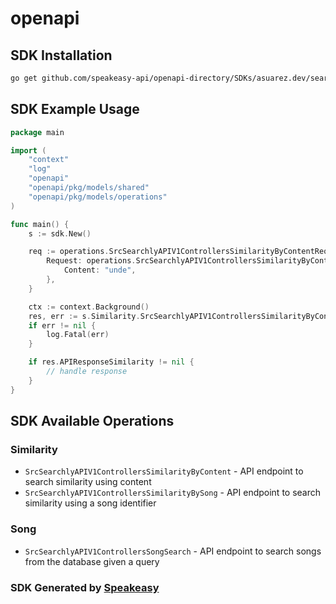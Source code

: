 # openapi

<!-- Start SDK Installation -->
## SDK Installation

```bash
go get github.com/speakeasy-api/openapi-directory/SDKs/asuarez.dev/searchly/1.0/go
```
<!-- End SDK Installation -->

## SDK Example Usage
<!-- Start SDK Example Usage -->
```go
package main

import (
    "context"
    "log"
    "openapi"
    "openapi/pkg/models/shared"
    "openapi/pkg/models/operations"
)

func main() {
    s := sdk.New()

    req := operations.SrcSearchlyAPIV1ControllersSimilarityByContentRequest{
        Request: operations.SrcSearchlyAPIV1ControllersSimilarityByContentRequestBody{
            Content: "unde",
        },
    }

    ctx := context.Background()
    res, err := s.Similarity.SrcSearchlyAPIV1ControllersSimilarityByContent(ctx, req)
    if err != nil {
        log.Fatal(err)
    }

    if res.APIResponseSimilarity != nil {
        // handle response
    }
}
```
<!-- End SDK Example Usage -->

<!-- Start SDK Available Operations -->
## SDK Available Operations


### Similarity

* `SrcSearchlyAPIV1ControllersSimilarityByContent` - API endpoint to search similarity using content
* `SrcSearchlyAPIV1ControllersSimilarityBySong` - API endpoint to search similarity using a song identifier

### Song

* `SrcSearchlyAPIV1ControllersSongSearch` - API endpoint to search songs from the database given a query
<!-- End SDK Available Operations -->

### SDK Generated by [Speakeasy](https://docs.speakeasyapi.dev/docs/using-speakeasy/client-sdks)
